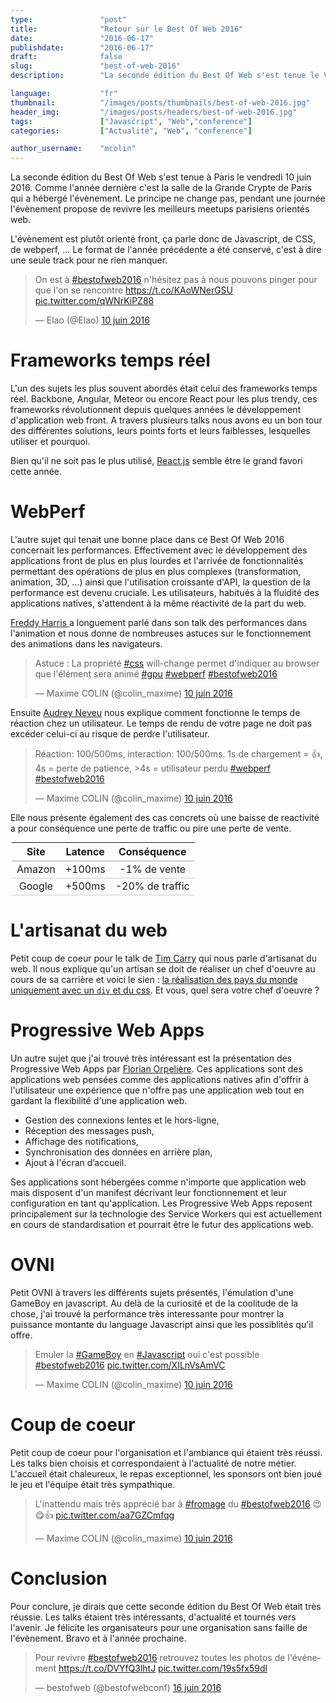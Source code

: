 ```yaml
---
type:               "post"
title:              "Retour sur le Best Of Web 2016"
date:               "2016-06-17"
publishdate:        "2016-06-17"
draft:              false
slug:               "best-of-web-2016"
description:        "La seconde édition du Best Of Web s'est tenue le Vendredi 10 Juin 2016 à Paris, et a rassemblé le meilleur des meetups de l'année. Retour sur cet évènement."

language:           "fr"
thumbnail:          "/images/posts/thumbnails/best-of-web-2016.jpg"
header_img:         "/images/posts/headers/best-of-web-2016.jpg"
tags:               ["Javascript", "Web","conference"]
categories:         ["Actualité", "Web", "conference"]

author_username:    "mcolin"
---
```


La seconde édition du Best Of Web s'est tenue à Paris le vendredi 10 juin 2016. Comme l'année dernière c'est la salle de la Grande Crypte de Paris qui a hébergé l'évènement. Le principe ne change pas, pendant une journée l'évènement propose de revivre les meilleurs meetups parisiens orientés web.
<!--more-->
L'évènement est plutôt orienté front, ça parle donc de Javascript, de CSS, de webperf, ... Le format de l'année précédente a été conservé, c'est à dire une seule track pour ne rien manquer.

<blockquote class="twitter-tweet" data-lang="fr"><p lang="fr" dir="ltr">On est à <a href="https://twitter.com/hashtag/bestofweb2016?src=hash">#bestofweb2016</a> n&#39;hésitez pas à nous pouvons pinger pour que l&#39;on se rencontre <a href="https://t.co/KAoWNerGSU">https://t.co/KAoWNerGSU</a> <a href="https://t.co/qWNrKiPZ88">pic.twitter.com/qWNrKiPZ88</a></p>&mdash; Elao (@Elao) <a href="https://twitter.com/Elao/status/741168106723258368">10 juin 2016</a></blockquote>
<script async src="//platform.twitter.com/widgets.js" charset="utf-8"></script>

# Frameworks temps réel

L'un des sujets les plus souvent abordés était celui des frameworks temps réel. Backbone, Angular, Meteor ou encore React pour les plus trendy, ces frameworks révolutionnent depuis quelques années le développement d'application web front. A travers plusieurs talks nous avons eu un bon tour des différentes solutions, leurs points forts et leurs faiblesses, lesquelles utiliser et pourquoi.

Bien qu'il ne soit pas le plus utilisé, [React.js](https://facebook.github.io/react/) semble être le grand favori cette année.

# WebPerf

L'autre sujet qui tenait une bonne place dans ce Best Of Web 2016 concernait les performances. Effectivement avec le développement des applications front de plus en plus lourdes et l'arrivée de fonctionnalités permettant des opérations de plus en plus complexes (transformation, animation, 3D, ...) ainsi que l'utilisation croissante d'API, la question de la performance est devenu cruciale. Les utilisateurs, habitués à la fluidité des applications natives, s'attendent à la même réactivité de la part du web.

[Freddy Harris ](https://twitter.com/harrisfreddy) a longuement parlé dans son talk des performances dans l'animation et nous donne de nombreuses astuces sur le fonctionnement des animations dans les navigateurs. 

<blockquote class="twitter-tweet" data-lang="fr"><p lang="fr" dir="ltr">Astuce : La propriété <a href="https://twitter.com/hashtag/css?src=hash">#css</a> will-change permet d&#39;indiquer au browser que l&#39;élément sera animé <a href="https://twitter.com/hashtag/gpu?src=hash">#gpu</a> <a href="https://twitter.com/hashtag/webperf?src=hash">#webperf</a> <a href="https://twitter.com/hashtag/bestofweb2016?src=hash">#bestofweb2016</a></p>&mdash; Maxime COLIN (@colin_maxime) <a href="https://twitter.com/colin_maxime/status/741179119833079808">10 juin 2016</a></blockquote>
<script async src="//platform.twitter.com/widgets.js" charset="utf-8"></script>

Ensuite [Audrey Neveu](@Audrey_Neveu) nous explique comment fonctionne le temps de réaction chez un utilisateur. Le temps de rendu de votre page ne doit pas excéder celui-ci au risque de perdre l'utilisateur. 

<blockquote class="twitter-tweet" data-lang="fr"><p lang="fr" dir="ltr">Réaction: 100/500ms, interaction: 100/500ms. 1s de chargement = 👍, 4s = perte de patience, &gt;4s = utilisateur perdu <a href="https://twitter.com/hashtag/webperf?src=hash">#webperf</a> <a href="https://twitter.com/hashtag/bestofweb2016?src=hash">#bestofweb2016</a></p>&mdash; Maxime COLIN (@colin_maxime) <a href="https://twitter.com/colin_maxime/status/741185758317424640">10 juin 2016</a></blockquote>
<script async src="//platform.twitter.com/widgets.js" charset="utf-8"></script>

Elle nous présente également des cas concrets où une baisse de reactivité a pour conséquence une perte de traffic ou pire une perte de vente.

<table style="width: 500px;margin: auto;text-align: center;">
	<thead>
		<tr style="border-bottom:2px solid #ccc;">
			<th>Site</th>
			<th>Latence</th>
			<th>Conséquence</th>
		</tr>
	</thead>
	<tbody>
		<tr style="border-bottom:1px solid #ccc;">
			<td>Amazon</td>
			<td>+100ms</td>
			<td>-1% de vente</td>
		</tr>
		<tr style="border-bottom:1px solid #ccc;">
			<td>Google</td>
			<td>+500ms</td>
			<td>-20% de traffic</td>
		</tr>
	</tbody>
</table>

# L'artisanat du web

Petit coup de coeur pour le talk de [Tim Carry](https://twitter.com/pixelastic) qui nous parle d'artisanat du web. Il nous explique qu'un artisan se doit de réaliser un chef d'oeuvre au cours de sa carrière et voici le sien : [la réalisation des pays du monde uniquement avec un ```div``` et du css](https://pixelastic.github.io/css-flags/). Et vous, quel sera votre chef d'oeuvre ?

# Progressive Web Apps

Un autre sujet que j'ai trouvé très intéressant est la présentation des Progressive Web Apps par [Florian Orpelière](https://twitter.com/florpeliere). Ces applications sont des applications web pensées comme des applications natives afin d'offrir à l'utilisateur une expérience que n'offre pas une application web tout en gardant la flexibilité d'une application web.

* Gestion des connexions lentes et le hors-ligne,
* Réception des messages push,
* Affichage des notifications,
* Synchronisation des données en arrière plan,
* Ajout à l'écran d’accueil.

Ses applications sont hébergées comme n'importe que application web mais disposent d'un manifest décrivant leur fonctionnement et leur configuration en tant qu'application. Les Progressive Web Apps reposent principalement sur la technologie des Service Workers qui est actuellement en cours de standardisation et pourrait être le futur des applications web.

# OVNI

Petit OVNI à travers les différents sujets présentés, l'émulation d'une GameBoy en javascript. Au delà de la curiosité et de la coolitude de la chose, j'ai trouvé la performance très interessante pour montrer la puissance montante du language Javascript ainsi que les possiblités qu'il offre.

<blockquote class="twitter-tweet" data-lang="fr"><p lang="fr" dir="ltr">Emuler la <a href="https://twitter.com/hashtag/GameBoy?src=hash">#GameBoy</a> en <a href="https://twitter.com/hashtag/Javascript?src=hash">#Javascript</a> oui c&#39;est possible <a href="https://twitter.com/hashtag/bestofweb2016?src=hash">#bestofweb2016</a> <a href="https://t.co/XILnVsAmVC">pic.twitter.com/XILnVsAmVC</a></p>&mdash; Maxime COLIN (@colin_maxime) <a href="https://twitter.com/colin_maxime/status/741276662185250816">10 juin 2016</a></blockquote>
<script async src="//platform.twitter.com/widgets.js" charset="utf-8"></script>

# Coup de coeur

Petit coup de coeur pour l'organisation et l'ambiance qui étaient très réussi. 
Les talks bien choisis et correspondaient à l'actualité de notre métier. L'accueil était chaleureux, le repas exceptionnel, les sponsors ont bien joué le jeu et l'équipe était très sympathique.

<blockquote class="twitter-tweet" data-lang="fr"><p lang="fr" dir="ltr">L&#39;inattendu mais très apprécié bar à <a href="https://twitter.com/hashtag/fromage?src=hash">#fromage</a> du <a href="https://twitter.com/hashtag/bestofweb2016?src=hash">#bestofweb2016</a> 😍😋👍 <a href="https://t.co/aa7GZCmfqg">pic.twitter.com/aa7GZCmfqg</a></p>&mdash; Maxime COLIN (@colin_maxime) <a href="https://twitter.com/colin_maxime/status/741222954609053696">10 juin 2016</a></blockquote>
<script async src="//platform.twitter.com/widgets.js" charset="utf-8"></script>

# Conclusion

Pour conclure, je dirais que cette seconde édition du Best Of Web était très réussie. Les talks étaient très intéressants, d'actualité et tournés vers l'avenir.
Je félicite les organisateurs pour une organisation sans faille de l'évènement. Bravo et à l'année prochaine.

<blockquote class="twitter-tweet" data-lang="fr"><p lang="fr" dir="ltr">Pour revivre <a href="https://twitter.com/hashtag/bestofweb2016?src=hash">#bestofweb2016</a> retrouvez toutes les photos de l&#39;événement <a href="https://t.co/DVYfQ3lhtJ">https://t.co/DVYfQ3lhtJ</a> <a href="https://t.co/19s5fx59dl">pic.twitter.com/19s5fx59dl</a></p>&mdash; bestofweb (@bestofwebconf) <a href="https://twitter.com/bestofwebconf/status/743431195657109505">16 juin 2016</a></blockquote>
<script async src="//platform.twitter.com/widgets.js" charset="utf-8"></script>
